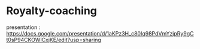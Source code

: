 # Royalty-coaching
presentation : https://docs.google.com/presentation/d/1aKPz3H_c80Iq98PdVmYzjpRy9gCt0sP94CKOWlCxjKE/edit?usp=sharing
